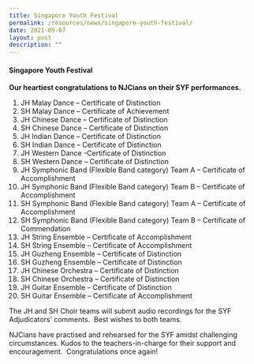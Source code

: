 ```yaml
---
title: Singapore Youth Festival
permalink: /resources/news/singapore-youth-festival/
date: 2021-05-07
layout: post
description: ""
---
```

#### Singapore Youth Festival

**Our heartiest congratulations to NJCians on their SYF performances.** 

1.  JH Malay Dance – Certificate of Distinction
2.  SH Malay Dance – Certificate of Achievement
3.  JH Chinese Dance – Certificate of Distinction
4.  SH Chinese Dance – Certificate of Distinction
5.  JH Indian Dance – Certificate of Distinction
6.  SH Indian Dance – Certificate of Distinction
7.  JH Western Dance -Certificate of Distinction
8.  SH Western Dance – Certificate of Distinction
9.  JH Symphonic Band (Flexible Band category) Team A – Certificate of Accomplishment
10.  JH Symphonic Band (Flexible Band category) Team B – Certificate of Accomplishment
11.  SH Symphonic Band (Flexible Band category) Team A – Certificate of Accomplishment
12.  SH Symphonic Band (Flexible Band category) Team B – Certificate of Commendation
13.  JH String Ensemble – Certificate of Accomplishment
14.  SH String Ensemble – Certificate of Accomplishment
15.  JH Guzheng Ensemble – Certificate of Distinction
16.  SH Guzheng Ensemble – Certificate of Distinction
17.  JH Chinese Orchestra – Certificate of Distinction
18.  SH Chinese Orchestra – Certificate of Distinction
19.  JH Guitar Ensemble – Certificate of Distinction
20.  SH Guitar Ensemble – Certificate of Accomplishment

The JH and SH Choir teams will submit audio recordings for the SYF Adjudicators’ comments.  Best wishes to both teams.

NJCians have practised and rehearsed for the SYF amidst challenging circumstances. Kudos to the teachers-in-charge for their support and encouragement.  Congratulations once again!